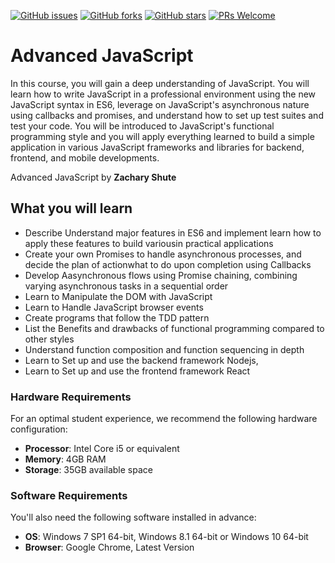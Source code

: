 [![GitHub issues](https://img.shields.io/github/issues/TrainingByPackt/Professional-JavaScript.svg)](https://github.com/TrainingByPackt/Professional-JavaScript/issues)
[![GitHub forks](https://img.shields.io/github/forks/TrainingByPackt/Professional-JavaScript.svg)](https://github.com/TrainingByPackt/Professional-JavaScript/network)
[![GitHub stars](https://img.shields.io/github/stars/TrainingByPackt/Professional-JavaScript.svg)](https://github.com/TrainingByPackt/Professional-JavaScript/stargazers)
[![PRs Welcome](https://img.shields.io/badge/PRs-welcome-brightgreen.svg)](https://github.com/TrainingByPackt/Professional-JavaScript/pulls)

# Advanced JavaScript
In this course, you will gain a deep understanding of JavaScript. You will learn how to write JavaScript in a professional environment using the new JavaScript syntax in ES6, leverage on JavaScript's asynchronous nature using callbacks and promises, and understand how to set up test suites and test your code. You will be introduced to JavaScript's functional programming style and you will apply everything learned to build a simple application in various JavaScript frameworks and libraries for backend, frontend, and mobile developments.

Advanced JavaScript by **Zachary Shute**

## What you will learn
*	Describe Understand major features in ES6 and implement learn how to apply these features to build variousin practical applications
* Create your own Promises to handle asynchronous processes, and decide the plan of actionwhat to do upon completion using Callbacks
*	Develop Aasynchronous flows using Promise chaining, combining varying asynchronous tasks in a sequential order
*	Learn to Manipulate the DOM with JavaScript
*	Learn to Handle JavaScript browser events
*	Create programs that follow the TDD pattern
*	List the Benefits and drawbacks of functional programming compared to other styles 
*	Understand function composition and function sequencing in depth
*	Learn to Set up and use the backend framework Nodejs,
*	Learn to Set up and use the frontend framework React


### Hardware Requirements
For an optimal student experience, we recommend the following hardware configuration:
* **Processor**: Intel Core i5 or equivalent
* **Memory**: 4GB RAM
* **Storage**: 35GB available space

### Software Requirements
You'll also need the following software installed in advance:
* **OS**: Windows 7 SP1 64-bit, Windows 8.1 64-bit or Windows 10 64-bit
* **Browser**: Google Chrome, Latest Version

